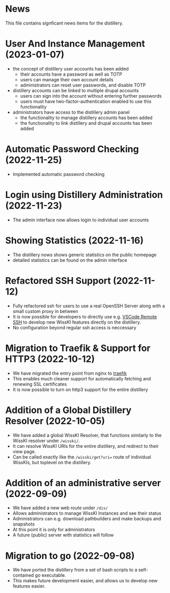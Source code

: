 # News

This file contains signficant news items for the distillery.

# User And Instance Management (2023-01-07)
- the concept of distillery user accounts has been added
    - their accounts have a password as well as TOTP
    - users can manage their own account details
    - administrators can reset user passwords, and disable TOTP
- distillery accounts can be linked to multiple drupal accounts
    - users can sign into the account without entering further passwords
    - users must have two-factor-authentication enabled to use this functionality
- administrators have access to the distillery admin panel
    - the functionality to manage distillery accounts has been added
    - the functionality to link distillery and drupal accounts has been added

# Automatic Password Checking (2022-11-25)
- Implemented automatic password checking

# Login using Distillery Administration (2022-11-23)
- The admin interface now allows login to individual user accounts

# Showing Statistics (2022-11-16)
- The distillery nows shows generic statistics on the public homepage 
- detailed statistics can be found on the admin interface

# Refactored SSH Support (2022-11-12)
- Fully refactored ssh for users to use a real OpenSSH Server along with a small custom proxy in between
- It is now possible for developers to directly use e.g. [VSCode Remote SSH](https://code.visualstudio.com/docs/remote/ssh) to develop new WissKI features directly on the distillery.
- No configuration beyond regular ssh access is neccessary

# Migration to Traefik & Support for HTTP3 (2022-10-12)
- We have migrated the entry point from nginx to [traefik](https://traefik.io/traefik/)
- This enables much cleaner support for automatically fetching and renewing SSL certificates 
- It is now possible to turn on http3 support for the entire distillery

# Addition of a Global Distillery Resolver (2022-10-05)
- We have added a global WissKI Resolver, that functions similarly to the WissKI resolver under `/wisski/`.
- It can resolve WissKI URIs for the entire distillery, and redirect to their view page.
- Can be called exactly like the `/wisski/get?uri=` route of individual WissKIs, but toplevel on the distillery.

# Addition of an administrative server (2022-09-09)
- We have added a new web route under `/dis/`
- Allows administrators to manage WissKI Instances and see their status
- Administrators can e.g. download pathbuilders and make backups and snapshots
- At this point it is only for administrators
- A future (public) server with statistics will follow

# Migration to go (2022-09-08)
- We have ported the distillery from a set of bash scripts to a self-contained go executable.
- This makes future development easier, and allows us to develop new features easier.